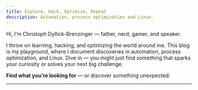 ```yaml
---
title: Explore, Hack, Optimize, Repeat
description: Automation, process optimization and Linux.
---
```


Hi, I’m Christoph Dyllick-Brenzinger — father, nerd, gamer, and speaker.

I thrive on learning, hacking, and optimizing the world around me.
This blog is my playground, where I document discoveries in automation,
process optimization, and Linux. Dive in — you might just find something that
sparks your curiosity or solves your next big challenge.

**Find what you’re looking for** — or discover something unexpected:

<div id="search"></div>

<hr class="three-dots-hr">